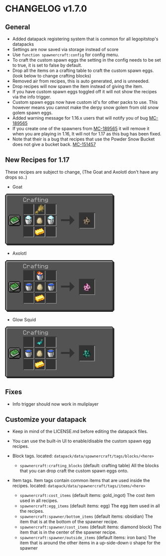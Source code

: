 # CHANGELOG v1.7.0
## General
- Added datapack registering system that is common for all legopitstop's datapacks
- Settings are now saved via storage instead of score
- Use `function spawnercraft:config` for config menu.
- To craft the custom spawn eggs the setting in the config needs to be set to true, it is set to false by default.
- Drop all the items on a crafting table to craft the custom spawn eggs. (look below to change crafting blocks)
- Removed air from recipes, this is auto generated, and is unneeded.
- Drop recipes will now spawn the item instead of giving the item.
- If you have custom spawn eggs toggled off it will not show the recipes via the info trigger.
- Custom spawn eggs now have custom id's for other packs to use. This however means you cannot make the derpy snow golem from old snow golem spawn eggs.
- Added warning message for 1.16.x users that will notify you of bug [MC-189565](https://bugs.mojang.com/browse/MC-189565)
- If you create one of the spawners from [MC-189565](https://bugs.mojang.com/browse/MC-189565) it will remove it when you are playing in 1.16, It will not for 1.17 as this bug has been fixed.
- Note that their is a bug that recipes that use the Powder Snow Bucket does not give a bucket back. [MC-151457](https://bugs.mojang.com/browse/MC-151457)
## New Recipes for 1.17
These recipes are subject to change, (The Goat and Axolotl don't have any drops so..)
- Goat 

![goat_spawn_egg.png](assets/goat_spawn_egg.png "Goat Spawn Egg")

- Axolotl

![axolotl_spawn_egg.png](assets/axolotl_spawn_egg.png "Axolotl Spawn Egg")

- Glow Squid

![glow_squid_spawn_egg.png](assets/glow_squid_spawn_egg.png "Glow Squid Spawn Egg")

## Fixes
- Info trigger should now work in muliplayer

## Customize your datapack
- Keep in mind of the LICENSE.md before editing the datapack files.
- You can use the built-in UI to enable/disable the custom spawn egg recipes.
- Block tags. located: `datapack/data/spawnercraft/tags/blocks/<here>`
    - `spawnercraft:crafting_blocks` (default: crafting table) All the blocks that you can drop craft the custom spawn eggs onto.

- Item tags. Item tags contain common items that are used inside the recipes. located: `datapack/data/spawnercraft/tags/items/<here>`
    - `spawnercraft:cost_items` (default items: gold_ingot) The cost item used in all recipes.
    - `spawnercraft:egg_items` (default items: egg) The egg item used in all the recipes.
    - `spawnercraft:spawner/bottom_items` (default items: obsidian) The item that is at the bottom of the spawner recipe.
    - `spawnercraft:spawner/cost_items` (default items: diamond block) The item that is in the center of the spawner recipe.
    - `spawnercraft:spawner/outside_items` (default items: iron bars) The item that is around the other items in a up-side-down `U` shape for the spawner